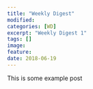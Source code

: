 ```yaml
---
title: "Weekly Digest"
modified:
categories: [WD] 
excerpt: "Weekly Digest 1"
tags: []
image:
feature:
date: 2018-06-19
---
```


This is some example post        


